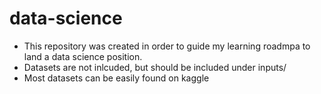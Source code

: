 # data-science

- This repository was created in order to guide my learning roadmpa to land a data science position. 
- Datasets are not inlcuded, but should be included under inputs/
- Most datasets can be easily found on kaggle